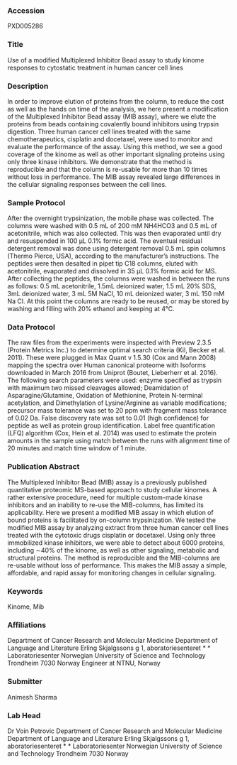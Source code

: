 ### Accession
PXD005286

### Title
Use of a modified Multiplexed Inhibitor Bead assay to study kinome responses to cytostatic treatment in human cancer cell lines

### Description
In order to improve elution of proteins from the column, to reduce the cost as well as the hands on time of the analysis, we here present a modification of the Multiplexed Inhibitor Bead assay (MIB assay), where we elute the proteins from beads containing covalently bound inhibitors using trypsin digestion. Three human cancer cell lines treated with the same chemotherapeutics, cisplatin and docetaxel, were used to monitor and evaluate the performance of the assay. Using this method, we see a good coverage of the kinome as well as other important signaling proteins using only three kinase inhibitors. We demonstrate that the method is reproducible and that the column is re-usable for more than 10 times without loss in performance. The MIB assay revealed large differences in the cellular signaling responses between the cell lines.

### Sample Protocol
After the overnight trypsinization, the mobile phase was collected. The columns were washed with 0.5 mL of 200 mM NH4HCO3 and 0.5 mL of acetonitrile, which was also collected. This was then evaporated until dry and resuspended in 100 µL 0.1% formic acid. The eventual residual detergent removal was done using detergent removal 0.5 mL spin columns (Thermo Pierce, USA), according to the manufacturer’s instructions. The peptides were then desalted in pipet tip C18 columns, eluted with acetonitrile, evaporated and dissolved in 35 µL 0.1% formic acid for MS. After collecting the peptides, the columns were washed in between the runs as follows: 0.5 mL acetonitrile, 1.5mL deionized water, 1.5 mL 20% SDS, 3mL deionized water, 3 mL 5M NaCl, 10 mL deionized water, 3 mL 150 mM Na Cl. At this point the columns are ready to be reused, or may be stored by washing and filling with 20% ethanol and keeping at 4°C.

### Data Protocol
The raw files from the experiments were inspected with Preview 2.3.5 (Protein Metrics Inc.) to determine optimal search criteria (Kil, Becker et al. 2011). These were plugged in Max Quant v 1.5.30 (Cox and Mann 2008) mapping the spectra over Human canonical proteome with Isoforms downloaded in March 2016 from Uniprot (Boutet, Lieberherr et al. 2016). The following search parameters were used: enzyme specified as trypsin with maximum two missed cleavages allowed; Deamidation of Asparagine/Glutamine, Oxidation of Methionine, Protein N-terminal acetylation, and Dimethylation of Lysine/Arginine as variable modifications; precursor mass tolerance was set to 20 ppm with fragment mass tolerance of 0.02 Da. False discovery rate was set to 0.01 (high confidence) for peptide as well as protein group identification. Label free quantification (LFQ) algorithm (Cox, Hein et al. 2014) was used to estimate the protein amounts in the sample using match between the runs with alignment time of 20 minutes and match time window of 1 minute.

### Publication Abstract
The Multiplexed Inhibitor Bead (MIB) assay is a previously published quantitative proteomic MS-based approach to study cellular kinomes. A rather extensive procedure, need for multiple custom-made kinase inhibitors and an inability to re-use the MIB-columns, has limited its applicability. Here we present a modified MIB assay in which elution of bound proteins is facilitated by on-column trypsinization. We tested the modified MIB assay by analyzing extract from three human cancer cell lines treated with the cytotoxic drugs cisplatin or docetaxel. Using only three immobilized kinase inhibitors, we were able to detect about 6000 proteins, including &#x223c;40% of the kinome, as well as other signaling, metabolic and structural proteins. The method is reproducible and the MIB-columns are re-usable without loss of performance. This makes the MIB assay a simple, affordable, and rapid assay for monitoring changes in cellular signaling.

### Keywords
Kinome, Mib

### Affiliations
Department of Cancer Research and Molecular Medicine Department of Language and Literature Erling Skjalgssons g 1, aboratoriesenteret * * Laboratoriesenter Norwegian University of Science and Technology Trondheim 7030 Norway
Engineer at NTNU, Norway

### Submitter
Animesh Sharma

### Lab Head
Dr Voin Petrovic
Department of Cancer Research and Molecular Medicine Department of Language and Literature Erling Skjalgssons g 1, aboratoriesenteret * * Laboratoriesenter Norwegian University of Science and Technology Trondheim 7030 Norway


